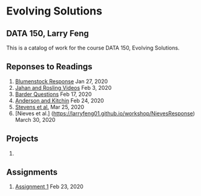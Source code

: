# Evolving Solutions

## DATA 150, Larry Feng

This is a catalog of work for the course DATA 150, Evolving Solutions.

## Reponses to Readings

1. [Blumenstock Response](https://larryfeng01.github.io/workshop/blumenstock) Jan 27, 2020
2. [Jahan and Rosling Videos](https://larryfeng01.github.io/workshop/Jahan&Rosling) Feb 3, 2020
3. [Barder Questions](https://larryfeng01.github.io/workshop/Barder) Feb 17, 2020
4. [Anderson and Kitchin](https://larryfeng01.github.io/workshop/Anderson&Kitchin) Feb 24, 2020
5. [Stevens et al.](https://larryfeng01.github.io/workshop/StevensResponse) Mar 25, 2020
6. [Nieves et al.] (https://larryfeng01.github.io/workshop/NievesResponse) March 30, 2020

## Projects

1. 

## Assignments

1. [Assignment 1](https://larryfeng01.github.io/workshop/Assignment1) Feb 23, 2020
